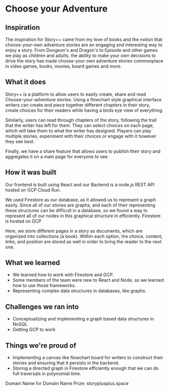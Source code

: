 # Choose your Adventure

## Inspiration 
The inspiration for Story++ came from my love of books and the notion that choose-your-own adventure stories are an engaging and interesting way to enjoy a story. From Dungeon's and Dragon's to Episode and other games we play as children and adults, the ability to make your own decisions to drive the story has made choose-your own adventure stories commonplace in video games, books, movies, board games and more.

## What it does

Story++ is a platform to allow users to easily create, share and read Choose-your-adventure stories. Using a flowchart style graphical interface writers can create and piece together different chapters in their story, create choices for their readers while having a birds eye view of everything.

Similarly, users can read through chapters of the story, following the trail that the writer has left for them. They can select choices on each page, which will take them to what the writer has designed. Players can play multiple stories, experiment with their choices or engage with it however they see best.

Finally, we have a share feature that allows users to publish their story and aggregates it on a main page for everyone to see.

## How it was built

Our frontend is built using React and our Backend is a node.js REST API hosted on GCP Cloud Run. 

We used Firestore as our database, as it allowed us to represent a graph easily. Since all of our stories are graphs, and each of their representing these structures can be difficult in a database, so we found a way to represent all of our nodes in this graphical structure in efficiently. Firestore is hosted on GCP

Here, we store different pages in a story as documents, which are organized into collections (a book). Within each option, the choice, content, links, and position are stored as well in order to bring the reader to the next one.
 
## What we learned 
- We learned how to work with Firestore and GCP.
- Some members of the team were new to React and Node, so we learned how to use those frameworks.
- Representing complex data structures in databases, like graphs.

## Challenges we ran into
- Conceptualizing and implementing a graph based data structures in NoSQL
- Getting GCP to work

## Things we're proud of
- Implementing a canvas like flowchart board for writers to construct their stories and ensuring that it persists in the backend.
- Storing a directed graph in Firestore efficiently enough that we can do full traversals in polynomial time.

Domain Name for Domain Name Prize: storyplusplus.space
